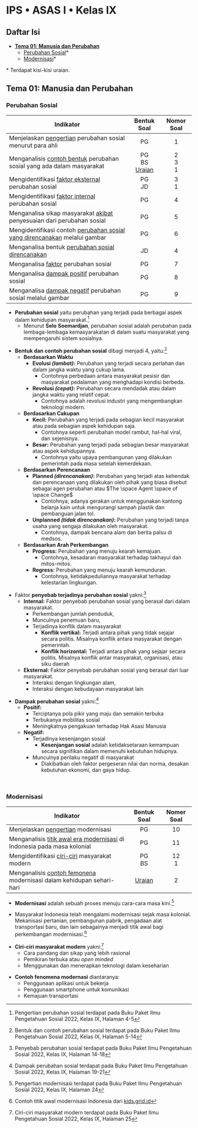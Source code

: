 # IPS • ASAS I • Kelas IX
## Daftar Isi
- **[Tema 01: Manusia dan Perubahan](#tema-01-manusia-dan-perubahan)**
  - [Perubahan Sosial](#perubahan-sosial)*
  - [Modernisasi](#modernisasi)*

\* Terdapat kisi-kisi uraian.

## Tema 01: Manusia dan Perubahan

### Perubahan Sosial
Indikator|Bentuk Soal|Nomor Soal
---|:---:|:---:
Menjelaskan [pengertian](#definition-ps) perubahan sosial menurut para ahli|PG|1
Menganalisis [contoh bentuk](#type-ps) perubahan sosial yang ada dalam masyarakat|PG<br>BS<br>[Uraian](#u)|2<br>3<br>1
Mengidentifikasi [faktor eksternal](#external-factor-ps) perubahan sosial|PG<br>JD|3<br>1
Mengidentifikasi [faktor internal](#internal-factor-ps) perubahan sosial|PG|4
Menganalisa sikap masyarakat [akibat](#impact-ps) penyesuaian dari perubahan sosial|PG|5
Mengidentifikasi contoh [perubahan sosial yang direncanakan](#planned-change) melalui gambar|PG|6
Menganalisa bentuk [perubahan sosial direncanakan](#planned-change)|JD|4
Menganalisa [faktor](#factor-ps) perubahan sosial|PG|7
Menganalisa [dampak positif](#positive-impact-ps) perubahan sosial|PG|8
Menganalisa [dampak negatif](#negative-impact-ps) perubahan sosial melalui gambar|PG|9

<a name="definition-ps"></a>
- **Perubahan sosial** yaitu perubahan yang terjadi pada berbagai aspek dalam kehidupan masyarakat.[^1]
  - Menurut **Selo Soemardjan**, perubahan sosial adalah perubahan pada lembaga-lembaga kemasyarakatan di dalam suatu masyarakat yang mempengaruhi sistem sosialnya.

<a name="type-ps"></a>
- **Bentuk dan contoh perubahan sosial** dibagi menjadi 4, yaitu:[^2]
  - **Berdasarkan Waktu**
    - **Evolusi _(lambat)_:** Perubahan yang terjadi secara perlahan dan dalam jangka waktu yang cukup lama.
      - Contohnya perbedaan antara masyarakat pesisir dan masyarakat pedalaman yang menghadapi kondisi berbeda.
    - **Revolusi _(cepat)_:** Perubahan secara mendadak atau dalam jangka waktu yang relatif cepat.
      - Contohnya adalah revolusi industri yang mengembangkan teknologi modern.
  - **Berdasarkan Cakupan**
    - **Kecil:** Perubahan yang terjadi pada sebagian kecil masyarakat atau pada sebagian aspek kehidupan saja.
      - Contohnya seperti perubahan model rambut, hal-hal viral, dan sejenisnya.
    - **Besar:** Perubahan yang terjadi pada sebagian besar masyarakat atau aspek kehidupannya.
      - Contohnya yaitu upaya pembangunan yang dilakukan pemerintah pada masa setelah kemerdekaan.
  - **Berdasarkan Perencanaan**
    <a name="planned-change"></a>
    - **Planned _(direncanakan)_:** Perubahan yang terjadi atas kehendak dan perencanaan yang dilakukan oleh pihak yang biasa disebut sebagai agen perubahan atau $The \space Agent \space of \space Change$
      - Contohnya, adanya gerakan untuk menggunakan kantong belanja kain untuk mengurangi sampah plastik dan pembanguan jalan tol.
    - **Unplanned _(tidak direncanakan)_:** Perubahan yang terjadi tanpa usaha yang sengaja dilakukan oleh masyarakat.
      - Contohnya, dampak bencana alam dan berita palsu di medsos.
  - **Berdasarkan Arah Perkembangan**
    - **Progress:** Perubahan yang menuju kearah kemajuan.
      - Contohnya, kesadaran masyarakat terhadap takhayul dan mitos-mitos.
    - **Regress:** Perubahan yang menuju kearah kemunduran.
      - Contohnya, ketidakpeduliannya masyarakat terhadap kelestarian lingkungan.

<a name="factor-ps"></a>
- Faktor **penyebab terjadinya perubahan sosial** yakni:[^3]
  <a name="internal-factor-ps"></a>
  - **Internal:** Faktor penyebab perubahan sosial yang berasal dari dalam masyarakat.
    - Perkembangan jumlah penduduk,
    - Munculnya penemuan baru,
    - Terjadinya konflik dalam masyarakat
      - **Konflik vertikal:** Terjadi antara pihak yang tidak sejajar secara politis. Misalnya konflik antara masyarakat dengan pemerintah.
      - **Konflik horizontal:** Terjadi antara pihak yang sejajar secara politis. Misalnya konflik antar masyarakat, organisasi, atau siku daerah
  <a name="external-factor-ps"></a>
  - **Eksternal:** Faktor penyebab perubahan sosial yang berasal dari luar masyarakat.
    - Interaksi dengan lingkungan alam,
    - Interaksi dengan kebudayaan masyarakat lain

<a name="impact-ps"></a>
- **Dampak perubahan sosial** yakni:[^4]
  <a name="positive-impact-ps"></a>
  - **Positif:**
    - Terciptanya pola pikir yang maju dan semakin terbuka
    - Terbukanya mobilitas sosial
    - Meningkatnya pengakuan terhadap Hak Asasi Manusia
  <a name="negative-impact-ps"></a>
  - **Negatif:**
    - Terjadinya kesenjangan sosial
      - **Kesenjangan sosial** adalah ketidaksetaraan kemampuan secara signifikan dalam memenuhi kebutuhan hidupnya.
    - Munculnya perilaku negatif di masyarakat
      - Diakibatkan oleh faktor pergeseran nilai dan norma, desakan kebutuhan ekonomi, dan gaya hidup.

<br>

### Modernisasi
Indikator|Bentuk Soal|Nomer Soal
---|:---:|:---:
Menjelaskan [pengertian](#definition-m) modernisasi|PG|10
Menganalisis [titik awal era modernisasi](#first-m) di Indonesia pada masa kolonial|PG|11
Mengidentifikasi [ciri-ciri](#characteristics-m) masyarakat modern|PG<br>BS|12<br>1
Menganalisis [contoh femonena](#example-m) modernisasi dalam kehidupan sehari-hari|[Uraian](#u)|2

<a name="definition-m"></a>
- **Modernisasi** adalah sebuah proses menuju cara-cara masa kini.[^5]

<a name="first-m"></a>
- Masyarakat Indonesia telah mengalami modernisasi sejak masa kolonial. Mekanisasi pertanian, pembangunan pabrik, pengadaan alat transportasi baru, dan lain sebagainya menjadi titik awal bagi perkembangan modernisasi.[^6]

<a name="characteristics-m"></a>
- **Ciri-ciri masyarakat modern** yakni:[^7]
  - Cara pandang dan sikap yang lebih rasional
  - Pemikiran terbuka atau _open minded_
  - Menggunakan dan menerapkan teknologi dalam keseharian

<a name="example-m"></a>
- **Contoh fenomena modernasi** diantaranya:
  - Penggunaan aplikasi untuk bekerja
  - Penggunaan smartphone untuk komunikasi
  - Kemajuan transportasi

[^1]: Pengertian perubahan sosial terdapat pada Buku Paket Ilmu Pengetahuan Sosial 2022, Kelas IX, Halaman 4-5
[^2]: Bentuk dan contoh perubahan sosial terdapat pada Buku Paket Ilmu Pengetahuan Sosial 2022, Kelas IX, Halaman 5-14
[^3]: Penyebab perubahan sosial terdapat pada Buku Paket Ilmu Pengetahuan Sosial 2022, Kelas IX, Halaman 14-18
[^4]: Dampak perubahan sosial terdapat pada Buku Paket Ilmu Pengetahuan Sosial 2022, Kelas IX, Halaman 19-21
[^5]: Pengertian modernisasi terdapat pada Buku Paket Ilmu Pengetahuan Sosial 2022, Kelas IX, Halaman 24
[^6]: Contoh titik awal modernisasi Indonesia dari [kids.grid.id](https://kids.grid.id/read/473915122/perubahan-sosial-masyarakat-indonesia-di-era-modernisasi-ips-kelas-3-smp)
[^7]: Ciri-ciri masyarakat modern terdapat pada Buku Paket Ilmu Pengetahuan Sosial 2022, Kelas IX, Halaman 25
